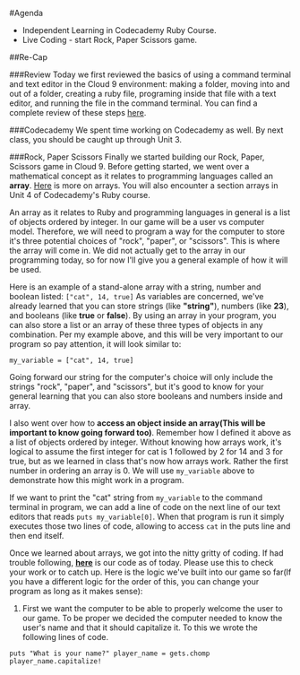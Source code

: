 #Agenda
* Independent Learning in Codecademy Ruby Course. 
* Live Coding - start Rock, Paper Scissors game.

##Re-Cap

###Review
Today we first reviewed the basics of using a command terminal and text editor in the Cloud 9 environment: making a folder, moving into and out of a folder, creating a ruby file, programing inside that file with a text editor, and running the file in the command terminal. You can find a complete review of these steps [here](https://github.com/storycoder/olympic_ruby/wiki/Week-1#notes-from-live-work-in-cloud-9). 

###Codecademy
We spent time working on Codecademy as well. By next class, you should be caught up through Unit 3. 

###Rock, Paper Scissors
Finally we started building our Rock, Paper, Scissors game in Cloud 9. Before getting started, we went over a mathematical concept as it relates to programming languages called an **array**. [Here](http://ruby-doc.org/core-2.2.0/Array.html) is more on arrays. You will also encounter a section arrays in Unit 4 of Codecademy's Ruby course.

An array as it relates to Ruby and programming languages in general is a list of objects ordered by integer. In our game will be a user vs computer model. Therefore, we will need to program a way for the computer to store it's three potential choices of "rock", "paper", or "scissors". This is where the array will come in. We did not actually get to the array in our programming today, so for now I'll give you a general example of how it will be used. 

Here is an example of a stand-alone array with a string, number and boolean listed: ```["cat", 14, true]```
As variables are concerned, we've already learned that you can store strings (like **"string"**), numbers (like **23**), and booleans (like **true** or **false**). By using an array in your program, you can also store a list or an array of these three types of objects in any combination. Per my example above, and this will be very important to our program so pay attention, it will look similar to:

```my_variable = ["cat", 14, true]```

Going forward our string for the computer's choice will only include the strings "rock", "paper", and "scissors", but it's good to know for your general learning that you can also store booleans and numbers inside and array. 

I also went over how to **access an object inside an array(This will be important to know going forward too)**. Remember how I defined it above as a list of objects ordered by integer. Without knowing how arrays work, it's logical to assume the first integer for cat is 1 followed by 2 for 14 and 3 for true, but as we learned in class that's now how arrays work. Rather the first number in ordering an array is 0. We will use ```my_variable``` above to demonstrate how this might work in a program. 

If we want to print the "cat" string from ```my_variable``` to the command terminal in program, we can add a line of code on the next line of our text editors that reads ```puts my_variable[0]```. When that program is run it simply executes those two lines of code, allowing to access ```cat``` in the puts line and then end itself. 

Once we learned about arrays, we got into the nitty gritty of coding. If had trouble following, **[here](https://github.com/storycoder/olympic_ruby/blob/c7663b73d16a3210672497e44310072d47fd6ca2/class_rps_game.rb)** is our code as of today. Please use this to check your work or to catch up.
Here is the logic we've built into our game so far(If you have a different logic for the order of this, you can change your program as long as it makes sense):

1. First we want the computer to be able to properly welcome the user to our game. To be proper we decided the computer needed to know the user's name and that it should capitalize it. To this we wrote the following lines of code.

``puts "What is your name?"
player_name = gets.chomp
player_name.capitalize!``
